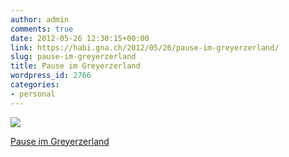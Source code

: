 ```yaml
---
author: admin
comments: true
date: 2012-05-26 12:30:15+00:00
link: https://habi.gna.ch/2012/05/26/pause-im-greyerzerland/
slug: pause-im-greyerzerland
title: Pause im Greyerzerland
wordpress_id: 2766
categories:
- personal
---
```


[![](https://static.flickr.com/7217/7272898878_e813fbc7b5_m.jpg)](https://www.flickr.com/photos/habi/7272898878/)

[Pause im Greyerzerland](https://www.flickr.com/photos/habi/7272898878/)